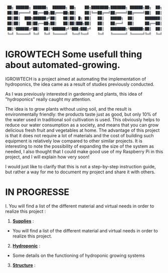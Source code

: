 
![alt text](https://github.com/Tungdil-main-dor/IGROWTECH/blob/master/images/Capture%20du%202020-04-09%2011-10-22.png "Logo Title Text 1")


# IGROWTECH   Some usefull thing about automated-growing.


IGROWTECH is a project aimed at automating the implementation of hydroponics, the idea came as a result of studies previously conducted.

As I was previously interested in gardening and plants, this idea of "hydroponics" really caught my attention. 

The idea is to grow plants without using soil, and the result is environmentally friendly: the products taste just as good, but only 10% of the water used in traditional soil cultivation is used. This obviously helps to reduce our water consumption as a society, and means that you can grow delicious fresh fruit and vegetables at home.
The advantage of this project is that it does not require a lot of materials and the cost of building such equipment is relatively low compared to other similar projects. It is interesting to note the possibility of expanding the size of the system as needed, I also thought that I could make good use of my Raspberry Pi in this project, and I will explain how very soon!

I would just like to clarify that this is not a step-by-step instruction guide, but rather a way for me to document my project and share it with others.


# IN PROGRESSE

I.  You will find a list of the different material and virtual needs in order to realize this project :

  1. [**Supplies**](/Supplies.md "Supplies listes needed to build the project") :
  
   -  You will find a list of the different material and virtual needs in order to realize this project.
   
  2. [**Hydroponic**](/Hydroponic.md "Explanation of how hydroponic systems work") :
  
  - Some details on the functioning of hydroponic growing systems
  
  3. [**Structure**](/Structure.md "Presentation of the structure and its components") :
    
